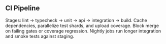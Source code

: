 ## CI Pipeline

Stages: lint -> typecheck -> unit -> api -> integration -> build. Cache dependencies, parallelize test shards, and upload coverage. Block merge on failing gates or coverage regression. Nightly jobs run longer integration and smoke tests against staging.


